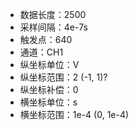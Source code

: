 - 数据长度：2500
- 采样间隔：4e-7s
- 触发点：640
- 通道：CH1
- 纵坐标单位：V
- 纵坐标范围：2 (-1, 1)?
- 纵坐标补偿：0
- 横坐标单位：s
- 横坐标范围：1e-4 (0, 1e-4) 
